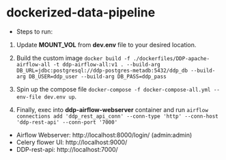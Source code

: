 # dockerized-data-pipeline

* Steps to run:

1. Update <b>MOUNT_VOL</b> from <b>dev.env</b> file to your desired location.

2. Build the custom image
`docker build -f ./dockerfiles/DDP-apache-airflow-all -t ddp-airflow-all:v1 . --build-arg DB_URL=jdbc:postgresql://ddp-postgres-metadb:5432/ddp_db --build-arg DB_USER=ddp_user --build-arg DB_PASS=ddp_pass`

3. Spin up the compose file
`docker-compose -f docker-compose-all.yml --env-file dev.env up`. 

4. Finally, 
exec into <b>ddp-airflow-webserver</b> container and run 
`airflow connections add 'ddp_rest_api_conn' --conn-type 'http' --conn-host 'ddp-rest-api' --conn-port '7000'`


* Airflow Webserver: http://localhost:8000/login/ (admin:admin)
* Celery flower UI: http://localhost:9000/
* DDP-rest-api: http://localhost:7000/


